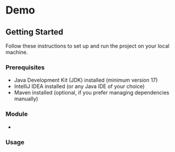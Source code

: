 # Demo

## Getting Started

Follow these instructions to set up and run the project on your local machine.

### Prerequisites

- Java Development Kit (JDK) installed (minimum version 17)
- IntelliJ IDEA installed (or any Java IDE of your choice)
- Maven installed (optional, if you prefer managing dependencies manually)

### Module

- 

### Usage

